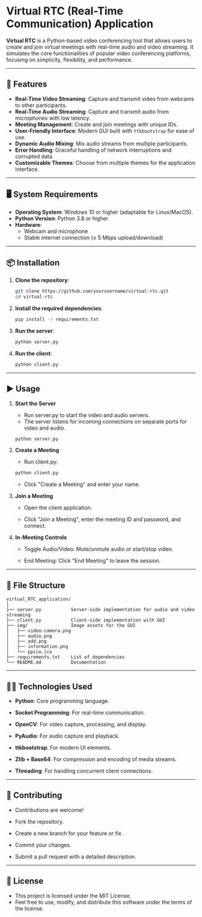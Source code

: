 # Virtual RTC (Real-Time Communication) Application

**Virtual RTC** is a Python-based video conferencing tool that allows users to create and join virtual meetings with real-time audio and video streaming. It simulates the core functionalities of popular video conferencing platforms, focusing on simplicity, flexibility, and performance.

---

## 🚀 Features

- **Real-Time Video Streaming**: Capture and transmit video from webcams to other participants.
- **Real-Time Audio Streaming**: Capture and transmit audio from microphones with low latency.
- **Meeting Management**: Create and join meetings with unique IDs.
- **User-Friendly Interface**: Modern GUI built with `ttkbootstrap` for ease of use.
- **Dynamic Audio Mixing**: Mix audio streams from multiple participants.
- **Error Handling**: Graceful handling of network interruptions and corrupted data.
- **Customizable Themes**: Choose from multiple themes for the application interface.

---

## 🖥️ System Requirements

- **Operating System**: Windows 10 or higher (adaptable for Linux/MacOS).
- **Python Version**: Python 3.8 or higher
- **Hardware**:
  - Webcam and microphone
  - Stable internet connection (≥ 5 Mbps upload/download)

---

## 📦 Installation

1. **Clone the repository**:
   ```bash
   git clone https://github.com/yourusername/virtual-rtc.git
   cd virtual-rtc

2. **Install the required dependencies**:
    ```bash
    pip install -r requirements.txt

3. **Run the server**:
    ```bash
    python server.py

4. **Run the client**:
    ```bash
    python client.py

---

## ▶️ Usage

1. **Start the Server**
    - Run server.py to start the video and audio servers.
    - The server listens for incoming connections on separate ports for video and audio.

    ```bash
    python server.py


2. **Create a Meeting**
    - Run client.py:

    ```bash
    python client.py
    ```
    - Click "Create a Meeting" and enter your name.

3. **Join a Meeting**
    - Open the client application.

    - Click "Join a Meeting", enter the meeting ID and password, and connect.

4. **In-Meeting Controls**
    - Toggle Audio/Video: Mute/unmute audio or start/stop video.

    - End Meeting: Click "End Meeting" to leave the session.

---

## 📁 File Structure

    virtual_RTC_application/
    │
    ├── server.py           Server-side implementation for audio and video streaming
    ├── client.py           Client-side implementation with GUI
    ├── img/                Image assets for the GUI
    │   ├── video-camera.png
    │   ├── audio.png
    │   ├── add.png
    │   ├── information.png
    │   └── ppico.ico
    ├── requirements.txt    List of dependencies
    └── README.md           Documentation

---

## 🧑‍💻 Technologies Used
- **Python**: Core programming language.

- **Socket Programming**: For real-time communication.

- **OpenCV**: For video capture, processing, and display.

- **PyAudio**: For audio capture and playback.

- **ttkbootstrap**: For modern UI elements.

- **Zlib + Base64**: For compression and encoding of media streams.

- **Threading**: For handling concurrent client connections.

---

## 🤝 Contributing
- Contributions are welcome!

- Fork the repository.

- Create a new branch for your feature or fix.

- Commit your changes.

- Submit a pull request with a detailed description.

---

## 📄 License
- This project is licensed under the MIT License.
- Feel free to use, modify, and distribute this software under the terms of the license.